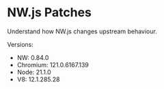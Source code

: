 # NW.js Patches

Understand how NW.js changes upstream behaviour.

Versions:

- NW: 0.84.0
- Chromium: 121.0.6167.139
- Node: 21.1.0
- V8: 12.1.285.28
